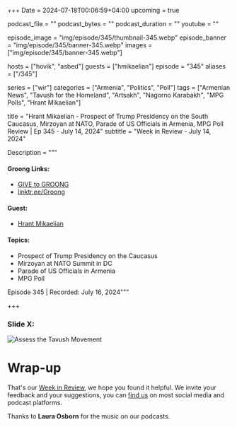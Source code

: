 +++
Date = 2024-07-18T00:06:59+04:00
upcoming = true

podcast_file = ""
podcast_bytes = ""
podcast_duration = ""
youtube = ""

episode_image = "img/episode/345/thumbnail-345.webp"
episode_banner = "img/episode/345/banner-345.webp"
images = ["img/episode/345/banner-345.webp"]

hosts = ["hovik", "asbed"]
guests = ["hmikaelian"]
episode = "345"
aliases = ["/345"]

series = ["wir"]
categories = ["Armenia", "Politics", "Poll"]
tags = ["Armenian News", "Tavush for the Homeland", "Artsakh", "Nagorno Karabakh", "MPG Polls", "Hrant Mikaelian"]

title = "Hrant Mikaelian - Prospect of Trump Presidency on the South Caucasus, Mirzoyan at NATO, Parade of US Officials in Armenia, MPG Poll Review | Ep 345 - July 14, 2024"
subtitle = "Week in Review - July 14, 2024"

Description = """

#### Groong Links:
* [GIVE to GROONG](https://podcasts.groong.org/donate)
* [linktr.ee/Groong](https://linktr.ee/groong)

#### Guest:
* [Hrant Mikaelian](/guest/hmikaelian)

#### Topics:
* Prospect of Trump Presidency on the Caucasus
* Mirzoyan at NATO Summit in DC
* Parade of US Officials in Armenia
* MPG Poll

Episode 345 | Recorded: July  16, 2024"""

+++


### Slide X:
![Assess the Tavush Movement](/img/episode/345/mpg-srbazan-may24-slide-3.webp "Assess the Tavush Movement")


# Wrap-up

That's our [Week in Review](https://podcasts.groong.org/), we hope you found it helpful. We invite your feedback and your suggestions, you can [find us](https://linktr.ee/groong) on most social media and podcast platforms.

Thanks to __Laura Osborn__ for the music on our podcasts.
